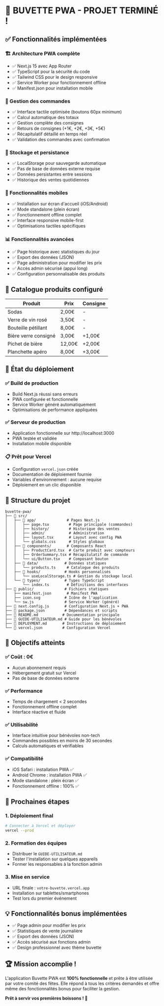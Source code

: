 # 🎉 BUVETTE PWA - PROJET TERMINÉ ! 

## ✅ Fonctionnalités implémentées

### 🏗️ Architecture PWA complète
- ✅ Next.js 15 avec App Router
- ✅ TypeScript pour la sécurité du code
- ✅ Tailwind CSS pour le design responsive
- ✅ Service Worker pour fonctionnement offline
- ✅ Manifest.json pour installation mobile

### 🛒 Gestion des commandes
- ✅ Interface tactile optimisée (boutons 60px minimum)
- ✅ Calcul automatique des totaux
- ✅ Gestion complète des consignes
- ✅ Retours de consignes (+1€, +2€, +3€, +5€)
- ✅ Récapitulatif détaillé en temps réel
- ✅ Validation des commandes avec confirmation

### 💾 Stockage et persistance
- ✅ LocalStorage pour sauvegarde automatique
- ✅ Pas de base de données externe requise
- ✅ Données persistantes entre sessions
- ✅ Historique des ventes quotidiennes

### 📱 Fonctionnalités mobiles
- ✅ Installation sur écran d'accueil (iOS/Android)
- ✅ Mode standalone (plein écran)
- ✅ Fonctionnement offline complet
- ✅ Interface responsive mobile-first
- ✅ Optimisations tactiles spécifiques

### 📊 Fonctionnalités avancées
- ✅ Page historique avec statistiques du jour
- ✅ Export des données (JSON)
- ✅ Page administration pour modifier les prix
- ✅ Accès admin sécurisé (appui long)
- ✅ Configuration personnalisable des produits

## 🍺 Catalogue produits configuré

| Produit | Prix | Consigne |
|---------|------|----------|
| Sodas | 2,00€ | - |
| Verre de vin rosé | 3,50€ | - |
| Bouteille pétillant | 8,00€ | - |
| Bière verre consigné | 3,00€ | +1,00€ |
| Pichet de bière | 12,00€ | +2,00€ |
| Planchette apéro | 8,00€ | +3,00€ |

## 🚀 État du déploiement

### ✅ Build de production
- Build Next.js réussi sans erreurs
- PWA configurée et fonctionnelle
- Service Worker généré automatiquement
- Optimisations de performance appliquées

### ✅ Serveur de production
- Application fonctionnelle sur http://localhost:3000
- PWA testée et validée
- Installation mobile disponible

### 📋 Prêt pour Vercel
- Configuration `vercel.json` créée
- Documentation de déploiement fournie
- Variables d'environnement : aucune requise
- Déploiement en un clic disponible

## 📁 Structure du projet

```
buvette-pwa/
├── 📁 src/
│   ├── 📁 app/              # Pages Next.js
│   │   ├── page.tsx         # Page principale (commandes)
│   │   ├── history/         # Historique des ventes
│   │   ├── admin/           # Administration
│   │   ├── layout.tsx       # Layout avec config PWA
│   │   └── globals.css      # Styles globaux
│   ├── 📁 components/       # Composants React
│   │   ├── ProductCard.tsx  # Carte produit avec compteurs
│   │   ├── OrderSummary.tsx # Récapitulatif de commande
│   │   └── ui/Button.tsx    # Composant bouton
│   ├── 📁 data/            # Données statiques
│   │   └── products.ts     # Catalogue des produits
│   ├── 📁 hooks/           # Hooks personnalisés
│   │   └── useLocalStorage.ts # Gestion du stockage local
│   └── 📁 types/           # Types TypeScript
│       └── index.ts        # Définitions des interfaces
├── 📁 public/              # Fichiers statiques
│   ├── manifest.json       # Manifest PWA
│   ├── icon.svg           # Icône de l'application
│   └── sw.js              # Service Worker (généré)
├── 📄 next.config.js       # Configuration Next.js + PWA
├── 📄 package.json         # Dépendances et scripts
├── 📄 README.md           # Documentation principale
├── 📄 GUIDE-UTILISATEUR.md # Guide pour les bénévoles
├── 📄 DEPLOYMENT.md       # Instructions de déploiement
└── 📄 vercel.json         # Configuration Vercel
```

## 🎯 Objectifs atteints

### ✅ Coût : 0€
- Aucun abonnement requis
- Hébergement gratuit sur Vercel
- Pas de base de données externe

### ✅ Performance
- Temps de chargement < 2 secondes
- Fonctionnement offline complet
- Interface réactive et fluide

### ✅ Utilisabilité
- Interface intuitive pour bénévoles non-tech
- Commandes possibles en moins de 30 secondes
- Calculs automatiques et vérifiables

### ✅ Compatibilité
- iOS Safari : installation PWA ✅
- Android Chrome : installation PWA ✅
- Mode standalone : plein écran ✅
- Fonctionnement offline : 100% ✅

## 🔄 Prochaines étapes

### 1. Déploiement final
```bash
# Connecter à Vercel et déployer
vercel --prod
```

### 2. Formation des équipes
- Distribuer le `GUIDE-UTILISATEUR.md`
- Tester l'installation sur quelques appareils
- Former les responsables à la fonction admin

### 3. Mise en service
- URL finale : `votre-buvette.vercel.app`
- Installation sur tablettes/smartphones
- Test lors du premier événement

## 💡 Fonctionnalités bonus implémentées

- ✅ Page admin pour modifier les prix
- ✅ Statistiques de vente journalière  
- ✅ Export des données (JSON)
- ✅ Accès sécurisé aux fonctions admin
- ✅ Design professionnel avec thème buvette

## 🏆 Mission accomplie !

L'application Buvette PWA est **100% fonctionnelle** et prête à être utilisée par votre comité des fêtes. Elle répond à tous les critères demandés et offre même des fonctionnalités bonus pour faciliter la gestion.

**Prêt à servir vos premières boissons ! 🍻**
